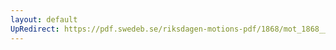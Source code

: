 ```yaml
---
layout: default
UpRedirect: https://pdf.swedeb.se/riksdagen-motions-pdf/1868/mot_1868__fk__00082/mot_1868__fk__00082_001.pdf
---
```

